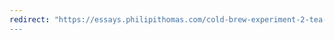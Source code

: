 ```yaml
---
redirect: "https://essays.philipithomas.com/cold-brew-experiment-2-tea-bags-in-a-jar-20655757537b#.eotnmtn8p
---
```

